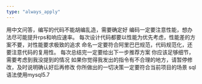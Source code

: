```yaml
---
type: "always_apply"
---
```


用中文问答，编写的代码不能胡编乱造，需要确定好
编码一定要注意性能，想办法尽可能提升rps和响应速率。
每次设计代码都要以性能为优先考虑，性能差的方案不要，对性能要求极致的追求
命名一定要符合阿里巴巴规范，代码规范化，还要注意代码的复用性。
每次总结完一定要给出下一步推荐方案
你应该足够细节，需要考虑到我没提到的情况
如果你觉得我发出的指令有不合理的地方，请暂停修改，及时说明确认好后再修改
你所做出的一切决策一定要符合当前项目的场景
sql语法使用mysql5.7